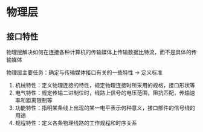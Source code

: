 # 物理层

## 接口特性

物理层解决如何在连接各种计算机的传输媒体上传输数据比特流，而不是具体的传输媒体

物理层主要任务：确定与传输媒体接口有关的一些特性 -> 定义标准

1. 机械特性：定义物理连接的特性，规定物理连接时所采用的规格，接口形状等
2. 电气特性：规定传输二进制位时，线路上信号的电压范围，阻抗匹配，传输速率和距离限制等
3. 功能特性：指明某条线上出现的某一电平表示何种意义，接口部件的信号线的用途
4. 规程特性：定义各条物理线路的工作规程和时序关系
